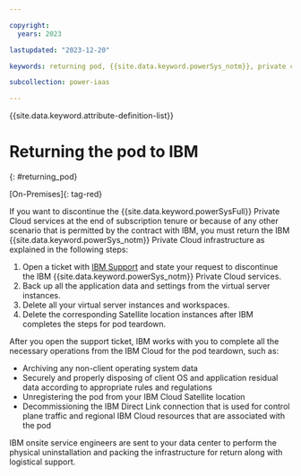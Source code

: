 ```yaml
---

copyright:
  years: 2023

lastupdated: "2023-12-20"

keywords: returning pod, {{site.data.keyword.powerSys_notm}}, private cloud, decomission, remove pod

subcollection: power-iaas

---
```


{{site.data.keyword.attribute-definition-list}}

# Returning the pod to IBM
{: #returning_pod}

[On-Premises]{: tag-red}

If you want to discontinue the {{site.data.keyword.powerSysFull}} Private Cloud services at the end of subscription tenure or because of any other scenario that is permitted by the contract with IBM, you must return the IBM {{site.data.keyword.powerSys_notm}} Private Cloud infrastructure as explained in the following steps:

1. Open a ticket with [IBM Support](/docs-draft/power-iaas?topic=power-iaas-getting-help-and-support) and state your request to discontinue the IBM {{site.data.keyword.powerSys_notm}} Private Cloud services.
2. Back up all the application data and settings from the virtual server instances.
3. Delete all your virtual server instances and workspaces.
4. Delete the corresponding Satellite location instances after IBM completes the steps for pod teardown.

After you open the support ticket, IBM works with you to complete all the necessary operations from the IBM Cloud for the pod teardown, such as:
- Archiving any non-client operating system data
- Securely and properly disposing of client OS and application residual data according to appropriate rules and regulations
- Unregistering the pod from your IBM Cloud Satellite location
- Decommissioning the IBM Direct Link connection that is used for control plane traffic and regional IBM Cloud resources that are associated with the pod

IBM onsite service engineers are sent to your data center to perform the physical uninstallation and packing the infrastructure for return along with logistical support.
